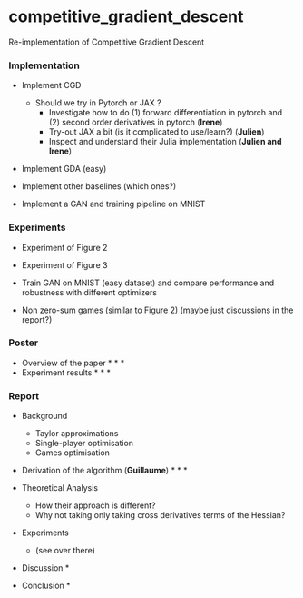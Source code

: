 # competitive_gradient_descent
Re-implementation of Competitive Gradient Descent


### Implementation

* Implement CGD
  * Should we try in Pytorch or JAX ?
    * Investigate how to do (1) forward differentiation in pytorch and (2) second order derivatives in pytorch (**Irene**)
    * Try-out JAX a bit (is it complicated to use/learn?) (**Julien**)
    * Inspect and understand their Julia implementation (**Julien and Irene**)
* Implement GDA (easy)
* Implement other baselines (which ones?)

* Implement a GAN and training pipeline on MNIST

### Experiments

* Experiment of Figure 2
* Experiment of Figure 3
* Train GAN on MNIST (easy dataset) and compare performance and robustness with different optimizers

* Non zero-sum games (similar to Figure 2) (maybe just discussions in the report?)

### Poster

* Overview of the paper
  *
  *
  *
* Experiment results
  *
  *
  *
  
 
### Report

* Background
  * Taylor approximations
  * Single-player optimisation
  * Games optimisation

* Derivation of the algorithm (**Guillaume**)
  *
  *
  * 

* Theoretical Analysis 
  * How their approach is different?
  * Why not taking only taking cross derivatives terms of the Hessian?


* Experiments
  * (see over there)
  
* Discussion
  * 

* Conclusion
  *


